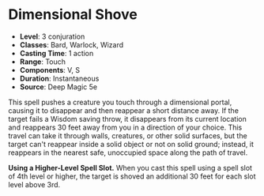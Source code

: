 # Dimensional Shove

- **Level**: 3 conjuration
- **Classes**: Bard, Warlock, Wizard
- **Casting Time**: 1 action
- **Range**: Touch
- **Components**: V, S
- **Duration**: Instantaneous
- **Source**: Deep Magic 5e

This spell pushes a creature you touch through a dimensional portal, causing it to disappear and then reappear a short distance away. If the target fails a Wisdom saving throw, it disappears from its current location and reappears 30 feet away from you in a direction of your choice. This travel can take it through walls, creatures, or other solid surfaces, but the target can't reappear inside a solid object or not on solid ground; instead, it reappears in the nearest safe, unoccupied space along the path of travel.

**Using a Higher-Level Spell Slot.** When you cast this spell using a spell slot of 4th level or higher, the target is shoved an additional 30 feet for each slot level above 3rd.
